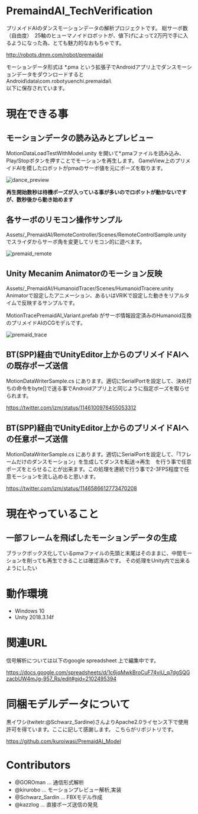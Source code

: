 ﻿# PremaindAI_TechVerification
プリメイドAIのダンスモーションデータの解析プロジェクトです。
総サーボ数（自由度）　25軸のヒューマノイドロボットが、値下げによって2万円で手に入るようになった為、とても魅力的なおもちゃです。

http://robots.dmm.com/robot/premaidai

モーションデータ形式は *.pma という拡張子でAndroidアプリ上でダンスモーションデータをダウンロードすると  
Android\data\com.robotyuenchi.premaidai\  
以下に保存されています。  

# 現在できる事
## モーションデータの読み込みとプレビュー
MotionDataLoadTestWithModel.unity を開いて*.pmaファイルを読み込み、Play/Stopボタンを押すことでモーションを再生します。
GameView上のプリメイドAIを模したロボットがpmaのサーボ値を元にポーズを取ります。

![dance_preview](https://user-images.githubusercontent.com/3115650/60764234-fcfb3f80-a0c0-11e9-9ae9-88d45da23fc4.gif)

**再生開始数秒は待機ポーズが入っている事が多いのでロボットが動かないですが、数秒後から動き始めます**

## 各サーボのリモコン操作サンプル
Assets/_PremaidAI/RemoteController/Scenes/RemoteControlSample.unity でスライダからサーボ角を変更してリモコン的に遊べます。

![premaid_remote](https://user-images.githubusercontent.com/3115650/60763727-7db43e80-a0b5-11e9-859a-88568630d1bb.gif)


## Unity Mecanim Animatorのモーション反映
Assets/_PremaidAI/HumanoidTracer/Scenes/HumanoidTracere.unity  
Animatorで設定したアニメーション、あるいはVRIKで設定した動きをリアルタイムで反映するサンプルです。

MotionTracePremaidAI_Variant.prefab がサーボ情報設定済みのHumanoid互換のプリメイドAIのCGモデルです。

![premaid_trace](https://user-images.githubusercontent.com/3115650/61169086-3a653e80-a593-11e9-8836-fb726bd9d9f1.gif)


## BT(SPP)経由でUnityEditor上からのプリメイドAIへの既存ポーズ送信
MotionDataWriterSample.cs にあります。適切にSerialPortを設定して、決め打ちの命令をbyte[]で送る事でAndroidアプリ上と同じように指定ポーズを取らせられます。

https://twitter.com/izm/status/1146100976455053312


## BT(SPP)経由でUnityEditor上からのプリメイドAIへの任意ポーズ送信
MotionDataWriterSample.cs にあります。適切にSerialPortを設定して、「1フレームだけのダンスモーション」を生成してダンスを転送→再生　を行う事で任意ポーズをとらせることが出来ます。この処理を連続で行う事で2-3FPS程度で任意モーションを流し込めると思います。

https://twitter.com/izm/status/1146586612773470208

# 現在やっていること

## 一部フレームを飛ばしたモーションデータの生成
ブラックボックス化しているpmaファイルの先頭と末尾はそのままに、中間モーションを削っても再生できることは確認済みです。
その処理をUnity内で出来るようにしたい


# 動作環境
- Windows 10
- Unity 2018.3.14f 

# 関連URL
信号解析については以下のgoogle spreadsheet 上で編集中です。  

https://docs.google.com/spreadsheets/d/1c6jqMwkBroCuF74viU_q7dgSQGzacbUW4mJg-957_Rs/edit#gid=2102495394

# 同梱モデルデータについて
黒イワシ(twitetr:@Schwarz_Sardine)さんよりApache2.0ライセンス下で使用許可を得ています。ここに記して感謝します。
こちらがリポジトリです。

https://github.com/kuroiwasi/PremaidAI_Model

# Contributors
- @GOROman … 通信形式解析
- @kirurobo … モーションプレビュー解析,実装
- @Schwarz_Sardin … FBXモデル作成
- @kazzlog … 直接ポーズ送信の発見
